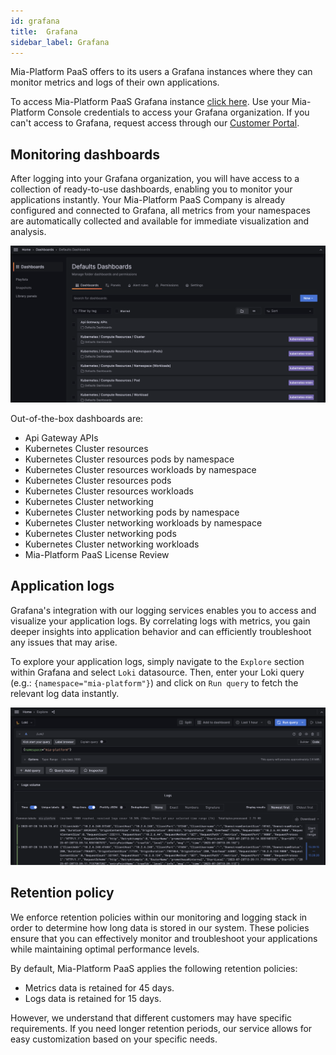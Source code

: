 ```yaml
---
id: grafana
title:  Grafana
sidebar_label: Grafana
---
```


Mia-Platform PaaS offers to its users a Grafana instances where they can monitor metrics and logs of their own applications.  

To access Mia-Platform PaaS Grafana instance [click here](https://grafana.mia-platform.eu/). Use your Mia-Platform Console credentials to access your Grafana organization. If you can't access to Grafana, request access through our [Customer Portal](https://makeitapp.atlassian.net/servicedesk/customer/portal/21).  

## Monitoring dashboards

After logging into your Grafana organization, you will have access to a collection of ready-to-use dashboards, enabling you to monitor your applications instantly. Your Mia-Platform PaaS Company is already configured and connected to Grafana, all metrics from your namespaces are automatically collected and available for immediate visualization and analysis.

![An overview of Grafana Dashboards](img/grafana-dashboards.png)

Out-of-the-box dashboards are:

* Api Gateway APIs
* Kubernetes Cluster resources
* Kubernetes Cluster resources pods by namespace
* Kubernetes Cluster resources workloads by namespace
* Kubernetes Cluster resources pods
* Kubernetes Cluster resources workloads
* Kubernetes Cluster networking
* Kubernetes Cluster networking pods by namespace
* Kubernetes Cluster networking workloads by namespace
* Kubernetes Cluster networking pods
* Kubernetes Cluster networking workloads
* Mia-Platform PaaS License Review

## Application logs

Grafana's integration with our logging services enables you to access and visualize your application logs. By correlating logs with metrics, you gain deeper insights into application behavior and can efficiently troubleshoot any issues that may arise.  

To explore your application logs, simply navigate to the `Explore` section within Grafana and select `Loki` datasource. Then, enter your Loki query (e.g.: `{namespace="mia-platform"}`) and click on `Run query` to fetch the relevant log data instantly. 

![An overview of Grafana Logs](img/grafana-logs.png)  

## Retention policy  

We enforce retention policies within our monitoring and logging stack in order to determine how long data is stored in our system. These policies ensure that you can effectively monitor and troubleshoot your applications while maintaining optimal performance levels.

By default, Mia-Platform PaaS applies the following retention policies:  

* Metrics data is retained for 45 days.
* Logs data is retained for 15 days.

However, we understand that different customers may have specific requirements. If you need longer retention periods, our service allows for easy customization based on your specific needs.

